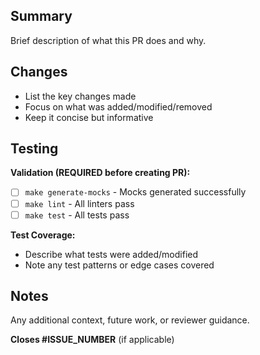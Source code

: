 <!--
PR Title must use Conventional Commits format (becomes squash merge commit):
  feat(scope): add new feature
  fix(scope): fix bug
  refactor(scope): code refactoring
  docs(scope): documentation only
  test(scope): add tests
  ci(scope): CI/CD changes
  chore(scope): maintenance task

Write PR descriptions naturally - avoid AI slop and excessive formality.
-->

## Summary

Brief description of what this PR does and why.

## Changes

- List the key changes made
- Focus on what was added/modified/removed
- Keep it concise but informative

## Testing

**Validation (REQUIRED before creating PR):**
- [ ] `make generate-mocks` - Mocks generated successfully
- [ ] `make lint` - All linters pass
- [ ] `make test` - All tests pass

**Test Coverage:**
- Describe what tests were added/modified
- Note any test patterns or edge cases covered

## Notes

Any additional context, future work, or reviewer guidance.

**Closes #ISSUE_NUMBER** (if applicable)
